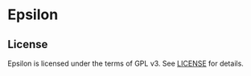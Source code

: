 # Epsilon

## License

Epsilon is licensed under the terms of GPL v3. See [LICENSE](LICENSE) for details.
